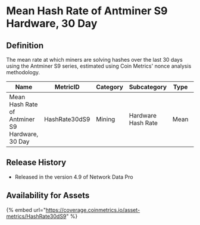 # Mean Hash Rate of Antminer S9 Hardware, 30 Day

## Definition

The mean rate at which miners are solving hashes over the last 30 days using the Antminer S9 series, estimated using Coin Metrics' nonce analysis methodology.

| Name                                           | MetricID      | Category | Subcategory        | Type | Unit   | Interval |
| ---------------------------------------------- | ------------- | -------- | ------------------ | ---- | ------ | -------- |
| Mean Hash Rate of Antminer S9 Hardware, 30 Day | HashRate30dS9 | Mining   | Hardware Hash Rate | Mean | Varies | 30 days  |

## Release History

* Released in the version 4.9 of Network Data Pro

## Availability for Assets

{% embed url="https://coverage.coinmetrics.io/asset-metrics/HashRate30dS9" %}
